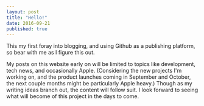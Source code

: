 ```yaml
---
layout: post
title: "Hello!"
date: 2016-09-21
published: true
---
```


This my first foray into blogging, and using Github as a publishing platform, so bear with me as I figure this out.

My posts on this website early on will be limited to topics like development, tech news, and occasionally Apple. (Considering the new projects I'm working on, and the product launches coming in September and October, the next couple months might be particularly Apple heavy.) Though as my writing ideas branch out, the content will follow suit. I look forward to seeing what will become of this project in the days to come.
